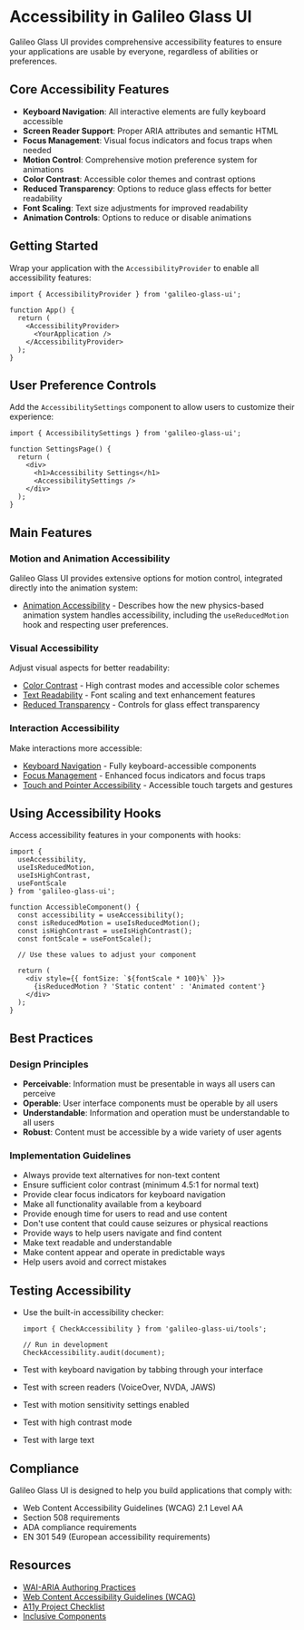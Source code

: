 # Accessibility in Galileo Glass UI

Galileo Glass UI provides comprehensive accessibility features to ensure your applications are usable by everyone, regardless of abilities or preferences.

## Core Accessibility Features

- **Keyboard Navigation**: All interactive elements are fully keyboard accessible
- **Screen Reader Support**: Proper ARIA attributes and semantic HTML
- **Focus Management**: Visual focus indicators and focus traps when needed
- **Motion Control**: Comprehensive motion preference system for animations
- **Color Contrast**: Accessible color themes and contrast options
- **Reduced Transparency**: Options to reduce glass effects for better readability
- **Font Scaling**: Text size adjustments for improved readability
- **Animation Controls**: Options to reduce or disable animations

## Getting Started

Wrap your application with the `AccessibilityProvider` to enable all accessibility features:

```tsx
import { AccessibilityProvider } from 'galileo-glass-ui';

function App() {
  return (
    <AccessibilityProvider>
      <YourApplication />
    </AccessibilityProvider>
  );
}
```

## User Preference Controls

Add the `AccessibilitySettings` component to allow users to customize their experience:

```tsx
import { AccessibilitySettings } from 'galileo-glass-ui';

function SettingsPage() {
  return (
    <div>
      <h1>Accessibility Settings</h1>
      <AccessibilitySettings />
    </div>
  );
}
```

## Main Features

### Motion and Animation Accessibility

Galileo Glass UI provides extensive options for motion control, integrated directly into the animation system:

- [Animation Accessibility](../animations/accessibility.md) - Describes how the new physics-based animation system handles accessibility, including the `useReducedMotion` hook and respecting user preferences.

### Visual Accessibility

Adjust visual aspects for better readability:

- [Color Contrast](./color-contrast.md) - High contrast modes and accessible color schemes
- [Text Readability](./text-readability.md) - Font scaling and text enhancement features
- [Reduced Transparency](./reduced-transparency.md) - Controls for glass effect transparency

### Interaction Accessibility

Make interactions more accessible:

- [Keyboard Navigation](./keyboard-navigation.md) - Fully keyboard-accessible components
- [Focus Management](./focus-management.md) - Enhanced focus indicators and focus traps
- [Touch and Pointer Accessibility](./touch-accessibility.md) - Accessible touch targets and gestures

## Using Accessibility Hooks

Access accessibility features in your components with hooks:

```tsx
import { 
  useAccessibility, 
  useIsReducedMotion,
  useIsHighContrast,
  useFontScale
} from 'galileo-glass-ui';

function AccessibleComponent() {
  const accessibility = useAccessibility();
  const isReducedMotion = useIsReducedMotion();
  const isHighContrast = useIsHighContrast();
  const fontScale = useFontScale();
  
  // Use these values to adjust your component
  
  return (
    <div style={{ fontSize: `${fontScale * 100}%` }}>
      {isReducedMotion ? 'Static content' : 'Animated content'}
    </div>
  );
}
```

## Best Practices

### Design Principles

- **Perceivable**: Information must be presentable in ways all users can perceive
- **Operable**: User interface components must be operable by all users
- **Understandable**: Information and operation must be understandable to all users
- **Robust**: Content must be accessible by a wide variety of user agents

### Implementation Guidelines

- Always provide text alternatives for non-text content
- Ensure sufficient color contrast (minimum 4.5:1 for normal text)
- Provide clear focus indicators for keyboard navigation
- Make all functionality available from a keyboard
- Provide enough time for users to read and use content
- Don't use content that could cause seizures or physical reactions
- Provide ways to help users navigate and find content
- Make text readable and understandable
- Make content appear and operate in predictable ways
- Help users avoid and correct mistakes

## Testing Accessibility

- Use the built-in accessibility checker:
  ```tsx
  import { CheckAccessibility } from 'galileo-glass-ui/tools';
  
  // Run in development
  CheckAccessibility.audit(document);
  ```

- Test with keyboard navigation by tabbing through your interface
- Test with screen readers (VoiceOver, NVDA, JAWS)
- Test with motion sensitivity settings enabled
- Test with high contrast mode
- Test with large text

## Compliance

Galileo Glass UI is designed to help you build applications that comply with:

- Web Content Accessibility Guidelines (WCAG) 2.1 Level AA
- Section 508 requirements
- ADA compliance requirements
- EN 301 549 (European accessibility requirements)

## Resources

- [WAI-ARIA Authoring Practices](https://www.w3.org/TR/wai-aria-practices-1.1/)
- [Web Content Accessibility Guidelines (WCAG)](https://www.w3.org/TR/WCAG21/)
- [A11y Project Checklist](https://www.a11yproject.com/checklist/)
- [Inclusive Components](https://inclusive-components.design/)
